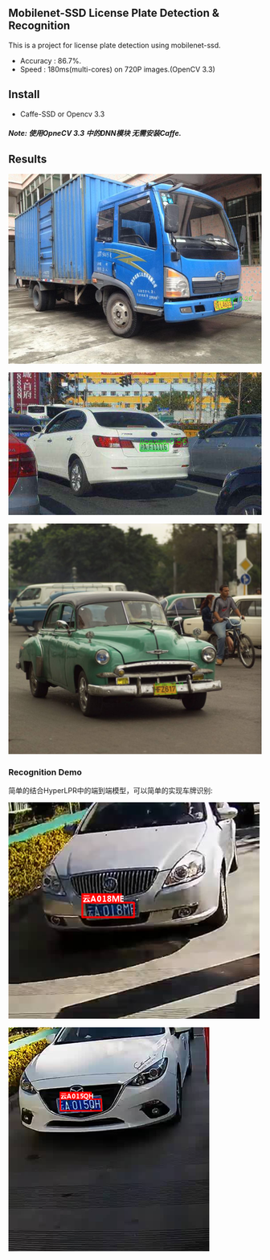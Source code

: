 ## Mobilenet-SSD License Plate Detection & Recognition
This is a project for license plate detection using mobilenet-ssd.
- Accuracy : 86.7%.
- Speed : 180ms(multi-cores) on 720P images.(OpenCV 3.3)

## Install
- Caffe-SSD or Opencv 3.3

##### Note: 使用OpneCV 3.3 中的DNN模块 无需安装Caffe.

## Results

![](images/2.png)

![](images/4.png)

![](images/5.png)

###  Recognition Demo

简单的结合HyperLPR中的端到端模型，可以简单的实现车牌识别:

![r2](images/r2.png)

![r1](images/r1.png)
